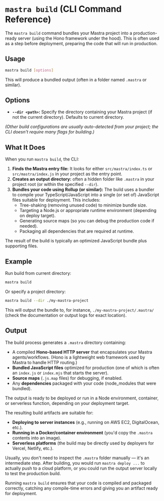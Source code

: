 # `mastra build` (CLI Command Reference)

The `mastra build` command bundles your Mastra project into a production-ready server (using the Hono framework under the hood). This is often used as a step before deployment, preparing the code that will run in production.

## Usage

```bash
mastra build [options]
```

This will produce a bundled output (often in a folder named `.mastra` or similar).

## Options

- **`--dir <path>`:** Specify the directory containing your Mastra project (if not the current directory). Defaults to current directory.

*(Other build configurations are usually auto-detected from your project; the CLI doesn't require many flags for building.)*

## What It Does

When you run `mastra build`, the CLI:
1. **Finds the Mastra entry file:** It looks for either `src/mastra/index.ts` or `src/mastra/index.js` in your project as the entry point.
2. **Creates an output directory:** often a hidden folder like `.mastra` in your project root (or within the specified `--dir`).
3. **Bundles your code using Rollup (or similar):** The build uses a bundler to compile your TypeScript/JavaScript into a single (or set of) JavaScript files suitable for deployment. This includes:
   - Tree-shaking (removing unused code) to minimize bundle size.
   - Targeting a Node.js or appropriate runtime environment (depending on deploy target).
   - Generating source maps (so you can debug the production code if needed).
   - Packaging all dependencies that are required at runtime.

The result of the build is typically an optimized JavaScript bundle plus supporting files.

## Example

Run build from current directory:

```bash
mastra build
```

Or specify a project directory:

```bash
mastra build --dir ./my-mastra-project
```

This will output the bundle to, for instance, `./my-mastra-project/.mastra/` (check the documentation or output logs for exact location).

## Output

The build process generates a `.mastra` directory containing:
- A compiled **Hono-based HTTP server** that encapsulates your Mastra agents/workflows. (Hono is a lightweight web framework used by Mastra to handle HTTP routing.)
- **Bundled JavaScript files** optimized for production (one of which is often an `index.js` or `index.mjs` that starts the server).
- **Source maps** (`.js.map` files) for debugging, if enabled.
- Any **dependencies** packaged with your code (node_modules that were bundled).

The output is ready to be deployed or run in a Node environment, container, or serverless function, depending on your deployment target.

The resulting build artifacts are suitable for:
- **Deploying to server instances** (e.g., running on AWS EC2, DigitalOcean, etc.).
- **Running in a Docker/container environment** (you'd copy the `.mastra` contents into an image).
- **Serverless platforms** (the build may be directly used by deployers for Vercel, Netlify, etc.).

Usually, you don't need to inspect the `.mastra` folder manually — it's an intermediate step. After building, you would run `mastra deploy ...` to actually push to a cloud platform, or you could run the output server locally to test the production build.

Running `mastra build` ensures that your code is compiled and packaged correctly, catching any compile-time errors and giving you an artifact ready for deployment.
